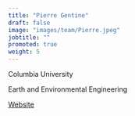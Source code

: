 ```yaml
---
title: "Pierre Gentine"
draft: false
image: "images/team/Pierre.jpeg"
jobtitle: ""
promoted: true
weight: 5
---
```



Columbia University

Earth and Environmental Engineering

[Website](https://www.eee.columbia.edu/faculty/pierre-gentine) 
